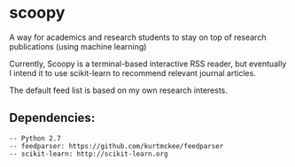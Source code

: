 # scoopy
A way for academics and research students to stay on top of research publications (using machine learning)

Currently, Scoopy is a terminal-based interactive RSS reader, but eventually I intend it to use scikit-learn to recommend relevant journal articles.

The default feed list is based on my own research interests. 

## Dependencies:

```
-- Python 2.7
-- feedparser: https://github.com/kurtmckee/feedparser
-- scikit-learn: http://scikit-learn.org
```
